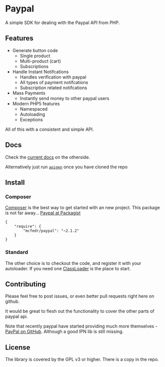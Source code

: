 # Paypal

A simple SDK for dealing with the Paypal API from PHP.

## Features

* Generate button code
  * Single product
  * Multi-product (cart)
  * Subscriptions
* Handle Instant Notifcations
  * Handles verification with paypal
  * All types of payment notifcations
  * Subscription related notifcations
* Mass Payments
  * Instantly send money to other paypal users
* Modern PHP5 features
  * Namespaced
  * Autoloading
  * Exceptions
  
All of this with a consistent and simple API.

## Docs

Check the [current docs](http://mcfedr.github.io/paypal-php/) on the otherside.

Alternatively just run [`apigen`](http://apigen.org/) once you have cloned the repo

## Install

### Composer

[Composer](http://getcomposer.org/) is the best way to get started with an new project. This package is not far away… [Paypal at Packagist](https://packagist.org/packages/mcfedr/paypal)

	{
	    "require": {
	        "mcfedr/paypal": "~2.1.2"
	    }
	}

### Standard

The other choice is to checkout the code, and register it with your autoloader. If you need one [ClassLoader](https://github.com/symfony/ClassLoader) is the place to start.

## Contributing

Please feel free to post issues, or even better pull requests right here on github.

It would be great to flesh out the functionality to cover the other parts of paypal api.

Note that recently paypal have started providing much more themselves - [PayPal on GitHub](https://github.com/paypal).
Although a good IPN lib is still missing.

## License

The library is covered by the GPL v3 or higher. There is a copy in the repo.
